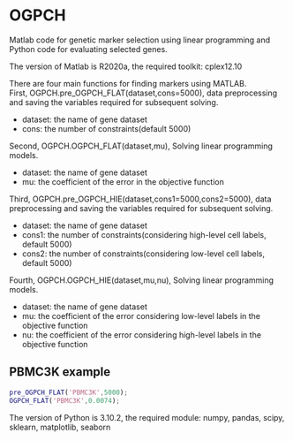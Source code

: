 # OGPCH

Matlab code for genetic marker selection using linear programming and Python code for evaluating selected genes.

The version of Matlab is R2020a, the required toolkit: cplex12.10

There are four main functions for finding markers using MATLAB.  
First, OGPCH.pre_OGPCH_FLAT(dataset,cons=5000), data preprocessing and saving the variables required for subsequent solving.
- dataset: the name of gene dataset
- cons: the number of constraints(default 5000)

Second, OGPCH.OGPCH_FLAT(dataset,mu), Solving linear programming models.
- dataset: the name of gene dataset
- mu: the coefficient of the error in the objective function

Third, OGPCH.pre_OGPCH_HIE(dataset,cons1=5000,cons2=5000), data preprocessing and saving the variables required for subsequent solving.
- dataset: the name of gene dataset
- cons1: the number of constraints(considering high-level cell labels, default 5000)
- cons2: the number of constraints(considering low-level cell labels, default 5000)

Fourth, OGPCH.OGPCH_HIE(dataset,mu,nu), Solving linear programming models.
- dataset: the name of gene dataset
- mu: the coefficient of the error considering low-level labels in the objective function
- nu: the coefficient of the error considering high-level labels in the objective function


## PBMC3K example

```matlab
pre_OGPCH_FLAT('PBMC3K',5000);
OGPCH_FLAT('PBMC3K',0.0074);

```





The version of Python is 3.10.2, the required module: numpy, pandas, scipy, sklearn, matplotlib, seaborn
